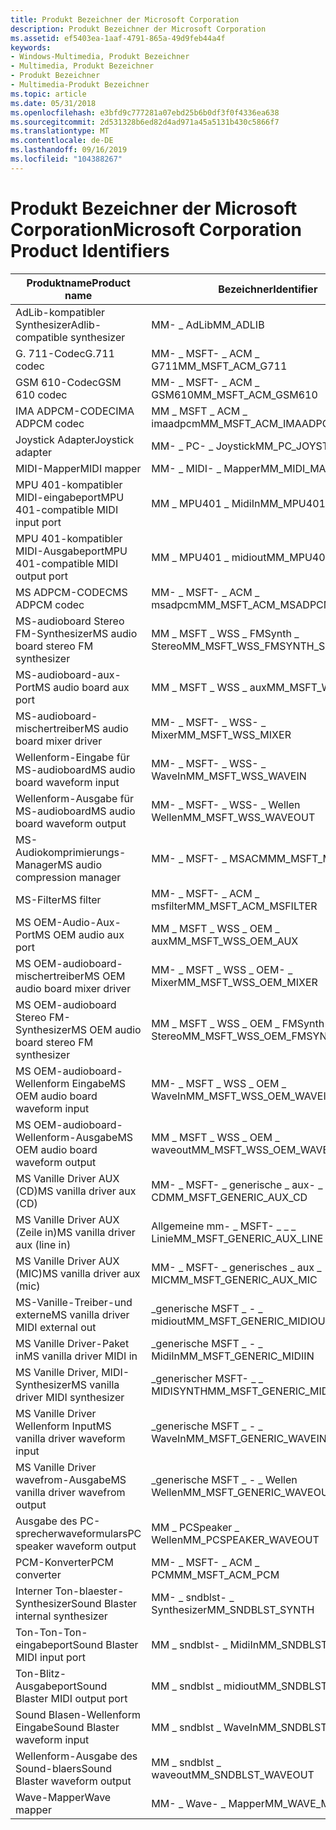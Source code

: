 ```yaml
---
title: Produkt Bezeichner der Microsoft Corporation
description: Produkt Bezeichner der Microsoft Corporation
ms.assetid: ef5403ea-1aaf-4791-865a-49d9feb44a4f
keywords:
- Windows-Multimedia, Produkt Bezeichner
- Multimedia, Produkt Bezeichner
- Produkt Bezeichner
- Multimedia-Produkt Bezeichner
ms.topic: article
ms.date: 05/31/2018
ms.openlocfilehash: e3bfd9c777281a07ebd25b6b0df3f0f4336ea638
ms.sourcegitcommit: 2d531328b6ed82d4ad971a45a5131b430c5866f7
ms.translationtype: MT
ms.contentlocale: de-DE
ms.lasthandoff: 09/16/2019
ms.locfileid: "104388267"
---
```

# <a name="microsoft-corporation-product-identifiers"></a><span data-ttu-id="16159-107">Produkt Bezeichner der Microsoft Corporation</span><span class="sxs-lookup"><span data-stu-id="16159-107">Microsoft Corporation Product Identifiers</span></span>



| <span data-ttu-id="16159-108">Produktname</span><span class="sxs-lookup"><span data-stu-id="16159-108">Product name</span></span>                             | <span data-ttu-id="16159-109">Bezeichner</span><span class="sxs-lookup"><span data-stu-id="16159-109">Identifier</span></span>                          |
|------------------------------------------|-------------------------------------|
| <span data-ttu-id="16159-110">AdLib-kompatibler Synthesizer</span><span class="sxs-lookup"><span data-stu-id="16159-110">Adlib-compatible synthesizer</span></span>             | <span data-ttu-id="16159-111">MM- \_ AdLib</span><span class="sxs-lookup"><span data-stu-id="16159-111">MM\_ADLIB</span></span>                           |
| <span data-ttu-id="16159-112">G. 711-Codec</span><span class="sxs-lookup"><span data-stu-id="16159-112">G.711 codec</span></span>                              | <span data-ttu-id="16159-113">MM- \_ MSFT- \_ ACM \_ G711</span><span class="sxs-lookup"><span data-stu-id="16159-113">MM\_MSFT\_ACM\_G711</span></span>                 |
| <span data-ttu-id="16159-114">GSM 610-Codec</span><span class="sxs-lookup"><span data-stu-id="16159-114">GSM 610 codec</span></span>                            | <span data-ttu-id="16159-115">MM- \_ MSFT- \_ ACM \_ GSM610</span><span class="sxs-lookup"><span data-stu-id="16159-115">MM\_MSFT\_ACM\_GSM610</span></span>               |
| <span data-ttu-id="16159-116">IMA ADPCM-CODEC</span><span class="sxs-lookup"><span data-stu-id="16159-116">IMA ADPCM codec</span></span>                          | <span data-ttu-id="16159-117">MM \_ MSFT \_ ACM \_ imaadpcm</span><span class="sxs-lookup"><span data-stu-id="16159-117">MM\_MSFT\_ACM\_IMAADPCM</span></span>             |
| <span data-ttu-id="16159-118">Joystick Adapter</span><span class="sxs-lookup"><span data-stu-id="16159-118">Joystick adapter</span></span>                         | <span data-ttu-id="16159-119">MM- \_ PC- \_ Joystick</span><span class="sxs-lookup"><span data-stu-id="16159-119">MM\_PC\_JOYSTICK</span></span>                    |
| <span data-ttu-id="16159-120">MIDI-Mapper</span><span class="sxs-lookup"><span data-stu-id="16159-120">MIDI mapper</span></span>                              | <span data-ttu-id="16159-121">MM- \_ MIDI- \_ Mapper</span><span class="sxs-lookup"><span data-stu-id="16159-121">MM\_MIDI\_MAPPER</span></span>                    |
| <span data-ttu-id="16159-122">MPU 401-kompatibler MIDI-eingabeport</span><span class="sxs-lookup"><span data-stu-id="16159-122">MPU 401-compatible MIDI input port</span></span>       | <span data-ttu-id="16159-123">MM \_ MPU401 \_ MidiIn</span><span class="sxs-lookup"><span data-stu-id="16159-123">MM\_MPU401\_MIDIIN</span></span>                  |
| <span data-ttu-id="16159-124">MPU 401-kompatibler MIDI-Ausgabeport</span><span class="sxs-lookup"><span data-stu-id="16159-124">MPU 401-compatible MIDI output port</span></span>      | <span data-ttu-id="16159-125">MM \_ MPU401 \_ midiout</span><span class="sxs-lookup"><span data-stu-id="16159-125">MM\_MPU401\_MIDIOUT</span></span>                 |
| <span data-ttu-id="16159-126">MS ADPCM-CODEC</span><span class="sxs-lookup"><span data-stu-id="16159-126">MS ADPCM codec</span></span>                           | <span data-ttu-id="16159-127">MM- \_ MSFT- \_ ACM \_ msadpcm</span><span class="sxs-lookup"><span data-stu-id="16159-127">MM\_MSFT\_ACM\_MSADPCM</span></span>              |
| <span data-ttu-id="16159-128">MS-audioboard Stereo FM-Synthesizer</span><span class="sxs-lookup"><span data-stu-id="16159-128">MS audio board stereo FM synthesizer</span></span>     | <span data-ttu-id="16159-129">MM \_ MSFT \_ WSS \_ FMSynth \_ Stereo</span><span class="sxs-lookup"><span data-stu-id="16159-129">MM\_MSFT\_WSS\_FMSYNTH\_STEREO</span></span>      |
| <span data-ttu-id="16159-130">MS-audioboard-aux-Port</span><span class="sxs-lookup"><span data-stu-id="16159-130">MS audio board aux port</span></span>                  | <span data-ttu-id="16159-131">MM \_ MSFT \_ WSS \_ aux</span><span class="sxs-lookup"><span data-stu-id="16159-131">MM\_MSFT\_WSS\_AUX</span></span>                  |
| <span data-ttu-id="16159-132">MS-audioboard-mischertreiber</span><span class="sxs-lookup"><span data-stu-id="16159-132">MS audio board mixer driver</span></span>              | <span data-ttu-id="16159-133">MM- \_ MSFT- \_ WSS- \_ Mixer</span><span class="sxs-lookup"><span data-stu-id="16159-133">MM\_MSFT\_WSS\_MIXER</span></span>                |
| <span data-ttu-id="16159-134">Wellenform-Eingabe für MS-audioboard</span><span class="sxs-lookup"><span data-stu-id="16159-134">MS audio board waveform input</span></span>            | <span data-ttu-id="16159-135">MM- \_ MSFT- \_ WSS- \_ WaveIn</span><span class="sxs-lookup"><span data-stu-id="16159-135">MM\_MSFT\_WSS\_WAVEIN</span></span>               |
| <span data-ttu-id="16159-136">Wellenform-Ausgabe für MS-audioboard</span><span class="sxs-lookup"><span data-stu-id="16159-136">MS audio board waveform output</span></span>           | <span data-ttu-id="16159-137">MM- \_ MSFT- \_ WSS- \_ Wellen Wellen</span><span class="sxs-lookup"><span data-stu-id="16159-137">MM\_MSFT\_WSS\_WAVEOUT</span></span>              |
| <span data-ttu-id="16159-138">MS-Audiokomprimierungs-Manager</span><span class="sxs-lookup"><span data-stu-id="16159-138">MS audio compression manager</span></span>             | <span data-ttu-id="16159-139">MM- \_ MSFT- \_ MSACM</span><span class="sxs-lookup"><span data-stu-id="16159-139">MM\_MSFT\_MSACM</span></span>                     |
| <span data-ttu-id="16159-140">MS-Filter</span><span class="sxs-lookup"><span data-stu-id="16159-140">MS filter</span></span>                                | <span data-ttu-id="16159-141">MM- \_ MSFT- \_ ACM \_ msfilter</span><span class="sxs-lookup"><span data-stu-id="16159-141">MM\_MSFT\_ACM\_MSFILTER</span></span>             |
| <span data-ttu-id="16159-142">MS OEM-Audio-Aux-Port</span><span class="sxs-lookup"><span data-stu-id="16159-142">MS OEM audio aux port</span></span>                    | <span data-ttu-id="16159-143">MM \_ MSFT \_ WSS \_ OEM \_ aux</span><span class="sxs-lookup"><span data-stu-id="16159-143">MM\_MSFT\_WSS\_OEM\_AUX</span></span>             |
| <span data-ttu-id="16159-144">MS OEM-audioboard-mischertreiber</span><span class="sxs-lookup"><span data-stu-id="16159-144">MS OEM audio board mixer driver</span></span>          | <span data-ttu-id="16159-145">MM- \_ MSFT \_ WSS \_ OEM- \_ Mixer</span><span class="sxs-lookup"><span data-stu-id="16159-145">MM\_MSFT\_WSS\_OEM\_MIXER</span></span>           |
| <span data-ttu-id="16159-146">MS OEM-audioboard Stereo FM-Synthesizer</span><span class="sxs-lookup"><span data-stu-id="16159-146">MS OEM audio board stereo FM synthesizer</span></span> | <span data-ttu-id="16159-147">MM \_ MSFT \_ WSS \_ OEM \_ FMSynth \_ Stereo</span><span class="sxs-lookup"><span data-stu-id="16159-147">MM\_MSFT\_WSS\_OEM\_FMSYNTH\_STEREO</span></span> |
| <span data-ttu-id="16159-148">MS OEM-audioboard-Wellenform Eingabe</span><span class="sxs-lookup"><span data-stu-id="16159-148">MS OEM audio board waveform input</span></span>        | <span data-ttu-id="16159-149">MM- \_ MSFT \_ WSS \_ OEM \_ WaveIn</span><span class="sxs-lookup"><span data-stu-id="16159-149">MM\_MSFT\_WSS\_OEM\_WAVEIN</span></span>          |
| <span data-ttu-id="16159-150">MS OEM-audioboard-Wellenform-Ausgabe</span><span class="sxs-lookup"><span data-stu-id="16159-150">MS OEM audio board waveform output</span></span>       | <span data-ttu-id="16159-151">MM \_ MSFT \_ WSS \_ OEM \_ waveout</span><span class="sxs-lookup"><span data-stu-id="16159-151">MM\_MSFT\_WSS\_OEM\_WAVEOUT</span></span>         |
| <span data-ttu-id="16159-152">MS Vanille Driver AUX (CD)</span><span class="sxs-lookup"><span data-stu-id="16159-152">MS vanilla driver aux (CD)</span></span>               | <span data-ttu-id="16159-153">MM- \_ MSFT- \_ generische \_ aux- \_ CD</span><span class="sxs-lookup"><span data-stu-id="16159-153">MM\_MSFT\_GENERIC\_AUX\_CD</span></span>          |
| <span data-ttu-id="16159-154">MS Vanille Driver AUX (Zeile in)</span><span class="sxs-lookup"><span data-stu-id="16159-154">MS vanilla driver aux (line in)</span></span>          | <span data-ttu-id="16159-155">Allgemeine mm- \_ MSFT- \_ \_ \_ Linie</span><span class="sxs-lookup"><span data-stu-id="16159-155">MM\_MSFT\_GENERIC\_AUX\_LINE</span></span>        |
| <span data-ttu-id="16159-156">MS Vanille Driver AUX (MIC)</span><span class="sxs-lookup"><span data-stu-id="16159-156">MS vanilla driver aux (mic)</span></span>              | <span data-ttu-id="16159-157">MM- \_ MSFT- \_ generisches \_ aux \_ MIC</span><span class="sxs-lookup"><span data-stu-id="16159-157">MM\_MSFT\_GENERIC\_AUX\_MIC</span></span>         |
| <span data-ttu-id="16159-158">MS-Vanille-Treiber-und externe</span><span class="sxs-lookup"><span data-stu-id="16159-158">MS vanilla driver MIDI external out</span></span>      | <span data-ttu-id="16159-159">\_generische MSFT \_ - \_ midiout</span><span class="sxs-lookup"><span data-stu-id="16159-159">MM\_MSFT\_GENERIC\_MIDIOUT</span></span>          |
| <span data-ttu-id="16159-160">MS Vanille Driver-Paket in</span><span class="sxs-lookup"><span data-stu-id="16159-160">MS vanilla driver MIDI in</span></span>                | <span data-ttu-id="16159-161">\_generische MSFT \_ - \_ MidiIn</span><span class="sxs-lookup"><span data-stu-id="16159-161">MM\_MSFT\_GENERIC\_MIDIIN</span></span>           |
| <span data-ttu-id="16159-162">MS Vanille Driver, MIDI-Synthesizer</span><span class="sxs-lookup"><span data-stu-id="16159-162">MS vanilla driver MIDI synthesizer</span></span>       | <span data-ttu-id="16159-163">\_generischer MSFT- \_ \_ MIDISYNTH</span><span class="sxs-lookup"><span data-stu-id="16159-163">MM\_MSFT\_GENERIC\_MIDISYNTH</span></span>        |
| <span data-ttu-id="16159-164">MS Vanille Driver Wellenform Input</span><span class="sxs-lookup"><span data-stu-id="16159-164">MS vanilla driver waveform input</span></span>         | <span data-ttu-id="16159-165">\_generische MSFT \_ - \_ WaveIn</span><span class="sxs-lookup"><span data-stu-id="16159-165">MM\_MSFT\_GENERIC\_WAVEIN</span></span>           |
| <span data-ttu-id="16159-166">MS Vanille Driver wavefrom-Ausgabe</span><span class="sxs-lookup"><span data-stu-id="16159-166">MS vanilla driver wavefrom output</span></span>        | <span data-ttu-id="16159-167">\_generische MSFT \_ - \_ Wellen Wellen</span><span class="sxs-lookup"><span data-stu-id="16159-167">MM\_MSFT\_GENERIC\_WAVEOUT</span></span>          |
| <span data-ttu-id="16159-168">Ausgabe des PC-sprecherwaveformulars</span><span class="sxs-lookup"><span data-stu-id="16159-168">PC speaker waveform output</span></span>               | <span data-ttu-id="16159-169">MM \_ PCSpeaker \_ Wellen</span><span class="sxs-lookup"><span data-stu-id="16159-169">MM\_PCSPEAKER\_WAVEOUT</span></span>              |
| <span data-ttu-id="16159-170">PCM-Konverter</span><span class="sxs-lookup"><span data-stu-id="16159-170">PCM converter</span></span>                            | <span data-ttu-id="16159-171">MM- \_ MSFT- \_ ACM \_ PCM</span><span class="sxs-lookup"><span data-stu-id="16159-171">MM\_MSFT\_ACM\_PCM</span></span>                  |
| <span data-ttu-id="16159-172">Interner Ton-blaester-Synthesizer</span><span class="sxs-lookup"><span data-stu-id="16159-172">Sound Blaster internal synthesizer</span></span>       | <span data-ttu-id="16159-173">MM- \_ sndblst- \_ Synthesizer</span><span class="sxs-lookup"><span data-stu-id="16159-173">MM\_SNDBLST\_SYNTH</span></span>                  |
| <span data-ttu-id="16159-174">Ton-Ton-Ton-eingabeport</span><span class="sxs-lookup"><span data-stu-id="16159-174">Sound Blaster MIDI input port</span></span>            | <span data-ttu-id="16159-175">MM \_ sndblst- \_ MidiIn</span><span class="sxs-lookup"><span data-stu-id="16159-175">MM\_SNDBLST\_MIDIIN</span></span>                 |
| <span data-ttu-id="16159-176">Ton-Blitz-Ausgabeport</span><span class="sxs-lookup"><span data-stu-id="16159-176">Sound Blaster MIDI output port</span></span>           | <span data-ttu-id="16159-177">MM \_ sndblst \_ midiout</span><span class="sxs-lookup"><span data-stu-id="16159-177">MM\_SNDBLST\_MIDIOUT</span></span>                |
| <span data-ttu-id="16159-178">Sound Blasen-Wellenform Eingabe</span><span class="sxs-lookup"><span data-stu-id="16159-178">Sound Blaster waveform input</span></span>             | <span data-ttu-id="16159-179">MM \_ sndblst \_ WaveIn</span><span class="sxs-lookup"><span data-stu-id="16159-179">MM\_SNDBLST\_WAVEIN</span></span>                 |
| <span data-ttu-id="16159-180">Wellenform-Ausgabe des Sound-blaers</span><span class="sxs-lookup"><span data-stu-id="16159-180">Sound Blaster waveform output</span></span>            | <span data-ttu-id="16159-181">MM \_ sndblst \_ waveout</span><span class="sxs-lookup"><span data-stu-id="16159-181">MM\_SNDBLST\_WAVEOUT</span></span>                |
| <span data-ttu-id="16159-182">Wave-Mapper</span><span class="sxs-lookup"><span data-stu-id="16159-182">Wave mapper</span></span>                              | <span data-ttu-id="16159-183">MM- \_ Wave- \_ Mapper</span><span class="sxs-lookup"><span data-stu-id="16159-183">MM\_WAVE\_MAPPER</span></span>                    |



 

 

 




